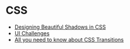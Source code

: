 # CSS

- [Designing Beautiful Shadows in CSS](https://www.joshwcomeau.com/css/designing-shadows)
- [UI Challenges](https://github.com/imteekay/ui-challenges)
- [All you need to know about CSS Transitions](https://blog.alexmaccaw.com/all-you-need-to-know-about-css-transitions)
